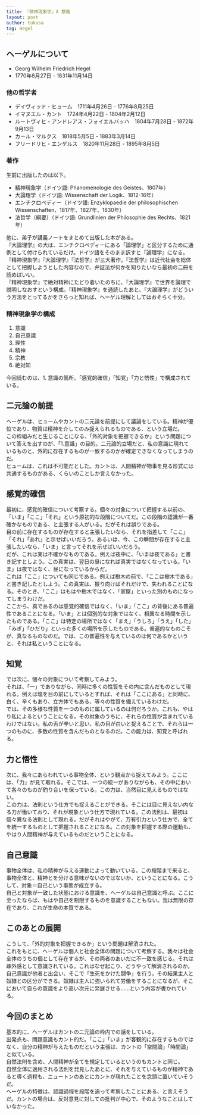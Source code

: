 ```yaml
---
title: 『精神現象学』A 意識
layout: post
author: tukasa
tag: Hegel
---
```

## ヘーゲルについて

- Georg Wilhelm Friedrich Hegel
- 1770年8月27日 - 1831年11月14日

### 他の哲学者

- デイヴィッド・ヒューム　1711年4月26日 - 1776年8月25日
- イマヌエル・カント　1724年4月22日 - 1804年2月12日
- ルートヴィヒ・アンドレアス・フォイエルバッハ　1804年7月28日 - 1872年9月13日
- カール・マルクス　1818年5月5日 - 1883年3月14日
- フリードリヒ・エンゲルス　1820年11月28日 - 1895年8月5日

### 著作

生前に出版したのは以下。

- 精神現象学（ドイツ語: Phanomenologie des Geistes、1807年）
- 大論理学（ドイツ語: Wissenschaft der Logik、1812-16年）
- エンチクロペディー（ドイツ語: Enzyklopaedie der philosophischen Wissenschaften、1817年、1827年、1830年）
- 法哲学（綱要）（ドイツ語: Grundlinien der Philosophie des Rechts、1821年）

他に、弟子が講義ノートをまとめて出版した本がある。  
『大論理学』の大は、エンチクロペディーにある「論理学」と区分するために通例として付けられているだけ。ドイツ語をそのまま訳すと『論理学』になる。  
『精神現象学』『大論理学』『法哲学』が三大著作。『法哲学』は近代社会を総体として把握しようとした内容なので、弁証法が何かを知りたいなら最初の二冊を読めばいい。  
『精神現象学』で絶対精神にたどり着いたのちに、『大論理学』で世界を論理で説明しなおすという構成。『精神現象学』を通読したあと、『大論理学』がどういう方法をとってるかをさらっと知れば、ヘーゲル理解としてはおそらく十分。  

### 精神現象学の構成

1. 意識
2. 自己意識
3. 理性
4. 精神
5. 宗教
6. 絶対知

今回読むのは、1. 意識の箇所。「感覚的確信」「知覚」「力と悟性」で構成されている。

## 二元論の前提

ヘーゲルは、ヒュームやカントの二元論を前提にして議論をしている。精神が優位であり、物質は精神を介してのみ捉えられるものである、という立場だ。  
この枠組みだと生じることになる、「外的対象を把握できるか」という問題について答えを出すのが、「1.意識」の目的。二元論的立場だと、私の意識に現れているものと、外的に存在するものが一致するのかが確定できなくなってしまうのだ。  
ヒュームは、これは不可能だとした。カントは、人間精神が物事を見る形式には共通するものがある、くらいのことしか言えなかった。  

## 感覚的確信

最初に、感覚的確信について考察する。個々の対象について把握する以前の、「いま」「ここ」「それ」という原初的な段階についてだ。この段階の認識が一番確かなものである、と主張する人がいる。だがそれは誤りである。  
目の前に存在するものが存在すると主張したいなら、それを指差して「ここ」「それ」「あれ」と示せばいいだろう。あるいは、今、この瞬間が存在すると主張したいなら、「いま」と言ってそれを示せばいいだろう。  
だが、これは実は不確かなものである。例えば夜中に、「いまは夜である」と書き記すとしよう。この真実は、翌日の昼になれば真実ではなくなっている。「いま」は夜ではなく、昼になっているからだ。  
これは「ここ」についても同じである。例えば樹木の前で、「ここは樹木である」と書き記したとしよう。この真実は、振り向けばそれだけで、失われることになる。そのとき、「ここ」はもはや樹木ではなく、「家屋」といった別のものになってしまうわけだ。  
ここから、真であるのは感覚的確信ではなく、「いま」「ここ」の背後にある普遍性であることになる。「いま」とは個別的な対象ではなく、相異なる時間を示したものである。「ここ」は特定の場所ではなく「まえ」「うしろ」「うえ」「した」「みぎ」「ひだり」といった多くの場所を示したものである。普遍的なものこそが、真なるものなのだ。では、この普遍性を与えているのは何であるかというと、それは私ということになる。  

## 知覚

では次に、個々の対象について考察してみよう。  
それは、「一」でありながら、同時に多くの性質をその内に含んだものとして現れる。例えば塩を目の前にしているとすれば、それは「ここにある」と同時に、白く、辛くもあり、立方体でもある、等々の性質を備えているわけだ。  
では、その多様な性質を一つのものに属しているのは何だろうか。これも、やはり私によるということになる。その対象のうちに、それらの性質が含まれているわけではない。私の舌が辛いと思い、私の目が白いと捉えることで、それらは一つのものに、多数の性質を含んだものとなるのだ。この能力は、知覚と呼ばれる。  

## 力と悟性

次に、我々にあらわれている事物全体、という観点から捉えてみよう。ここには、「力」が見て取れる。そこでは、一つの統一がありながらも、その中において各々のものが釣り合いを保っている。この力は、当然目に見えるものではない。  
この力は、法則という仕方でも捉えることができる。そこには目に見えない内なる力が働いており、それが現象という仕方で現れている。この法則は、最初は個々異なる法則として現れる。だがそれはやがて、万有引力という仕方で、全てを統一するものとして把握されることになる。この対象を把握する際の運動も、やはり人間精神が与えているものだということになる。  

## 自己意識

事物全体は、私の精神が与える運動によって動いている。この段階まで来ると、事物全体と、精神とを分ける意味がないのではないか、ということになる。こうして、対象＝自己という事態が成立する。  
自己と対象が一致した状態における意識を、ヘーゲルは自己意識と呼ぶ。ここに至ったならば、もはや自己を制限するものを意識することもない。我は無限の存在であり、これが生命の本質である。  

## このあとの展開

こうして、「外的対象を把握できるか」という問題は解消された。  
これをもとに、ヘーゲルは個人と社会全体の問題について考察する。我々は社会全体のうちの個として存在するが、その両者のあいだに不一致を感じる。それは疎外感として意識されている。これはなぜ起こり、どうやって解消されるのか。  
自己意識が他者と出会い、そこで「生死をかけた闘争」を行う。その結果主人と奴隷との区分ができる。奴隷は主人に強いられて労働をすることになるが、そこにおいて自らの意識をより高い次元に発展させる……という内容が書かれている。  

## 今回のまとめ

基本的に、ヘーゲルはカントの二元論の枠内での話をしている。  
出発点も、問題意識もカント的だ。「ここ」「いま」が客観的に存在するものではなく、自分の精神が与えたものだという主張は、カントの「空間論」「時間論」と似ている。  
自然法則を含め、人間精神が全てを規定しているというのもカントと同じ。  
自然全体に適用される法則を発見したあとに、それを与えているものが精神であると導く過程も、ニュートンのあとにカントが現れたことを念頭に置いていそうだ。  
ヘーゲルの特徴は、認識過程を段階を追って考察したことにある、と言えそうだ。カントの場合は、反対意見に対しての批判が中心で、そのようなことはしていなかった。  
